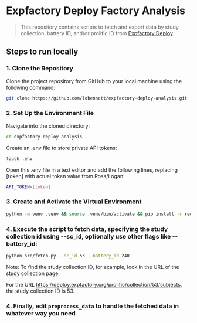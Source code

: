 # Expfactory Deploy Factory Analysis

> This repository contains scripts to fetch and export data by study collection, battery ID, and/or prolific ID from [Expfactory Deploy](https://deploy.expfactory.org/).

## Steps to run locally

### 1. Clone the Repository

Clone the project repository from GitHub to your local machine using the following command:

```sh
git clone https://github.com/lobennett/expfactory-deploy-analysis.git
```

### 2. Set Up the Environment File

Navigate into the cloned directory:

```sh
cd expfactory-deploy-analysis
```

Create an .env file to store private API tokens:

```sh
touch .env
```

Open this .env file in a text editor and add the following lines, replacing [token] with actual token value from Ross/Logan:

```sh
API_TOKEN=[token]
```

### 3. Create and Activate the Virtual Environment

```sh
python -m venv .venv && source .venv/bin/activate && pip install -r requirements.txt
```

### 4. Execute the script to fetch data, specifying the study collection id using --sc_id, optionally use other flags like --battery_id:

```sh
python src/fetch.py --sc_id 53 --battery_id 240
```

Note: To find the study collection ID, for example, look in the URL of the study collection page. 

For the URL https://deploy.expfactory.org/prolific/collection/53/subjects, the study collection ID is 53.

### 4. Finally, edit `preprocess_data` to handle the fetched data in whatever way you need
